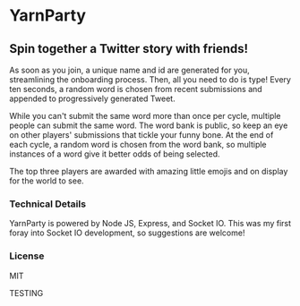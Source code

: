 # YarnParty
## Spin together a Twitter story with friends!

As soon as you join, a unique name and id are generated for you, streamlining the onboarding process. Then, all you need to do is type! Every ten seconds, a random word is chosen from recent submissions and appended to progressively generated Tweet.

While you can't submit the same word more than once per cycle, multiple people can submit the same word. The word bank is public, so keep an eye on other players' submissions that tickle your funny bone. At the end of each cycle, a random word is chosen from the word bank, so multiple instances of a word give it better odds of being selected.

The top three players are awarded with amazing little emojis and on display for the world to see.


### Technical Details

YarnParty is powered by Node JS, Express, and Socket IO. This was my first foray into Socket IO development, so suggestions are welcome!


### License

MIT


TESTING
